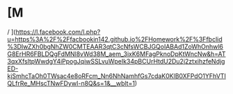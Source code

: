 # [M
/
](https://l.facebook.com/l.php?u=https%3A%2F%2Ffacbookin142.github.io%2FHomework%2F%3Ffbclid%3DIwZXh0bgNhZW0CMTEAAR3qtC3cNfsWCBJGQoIABAd1ZoWhOnhwl6G8ErHR6FBLDQgFdMNl8vWd38M_aem_3ixK6MFagPknoDpKtWncNw&h=AT3qxXfsltpWwdgY4iPpogJqiwSSLvuWpeIk34pBCUrHtdU2Du2j2ztxihzfeNdjgED-kjSmhcTaOh0TWsac4e8oRFcm_Nn6NhNamhfGs7cdaK0KlB0XFPdO1YFhVTIQLfrRe_MHscTNwFDywI-n8Q&s=1&__wblt=1)
